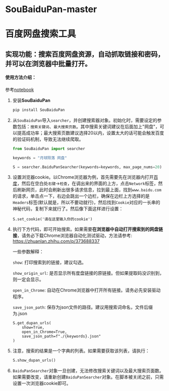 # SouBaiduPan-master

# 百度网盘搜索工具

## 实现功能：搜索百度网盘资源，自动抓取链接和密码，并可以在浏览器中批量打开。

#### 使用方法介绍：

参考[notebook](https://github.com/acgmusic/SouBaiduPan-master/blob/main/example/tutorial.ipynb)

1. 安装**SouBaiduPan**
   
    ```cmd
    pip install SouBaiduPan
    ```

1. 从`SouBaiduPan`导入`searcher`，并创建搜索器对象。初始化时，需要设定的参数包括：`搜索关键词`、`最大搜索页数`。其中搜索关键词建议在后面加上"网盘"，可以提高成功率；最大搜索页数建议选择20以内，设置太大的话可能会触发百度的验证码机制，导致无法继续爬取。

    ```python
    from SouBaiduPan import searcher

    keywords = "月球陨落 网盘"

    S = searcher.BaiduPanSearcher(keywords=keywords, max_page_nums=20)
    ```

1. 设置浏览器cookie。以Chrome浏览器为例，首先需要先在浏览器内打开[百度](https://www.baidu.com/)，然后在空白处`右键`->`检查`，在调出来的界面的上方，点击`Network`标签，然后刷新网页，此时会刷新出很多请求信息，拉到最上面，找到`www.baidu.com`的请求，单击点一下，右边会跳出一个边栏，确保在边栏上方选择的是`Headers`标签(默认就是，所以不要动就行)，然后找到`Cookie`对应的一长串的神秘代码，复制下来就行了。然后像下面这样进行设置：
    ```pythno
    S.set_cookie('请在这里输入你的cookie')
    ```

1. 执行下方代码，即可开始搜索。如果需要**在浏览器中自动打开搜索到的网盘链接**，请务必下载Chrome浏览器自动化测试驱动，方法请参考: https://zhuanlan.zhihu.com/p/373688337

   一些参数解释：

    `show`: 打印搜索到的链接，建议勾选。

    `show_origin_url`: 是否显示所有度盘链接的原链接。但如果提取码没识别到，则一定会显示。

    `open_in_Chrome`: 自动在Chrome浏览器中打开所有链接。请务必先安装驱动程序。
    
    `save_json_path`: 保存为json文件的路径。建议用搜索词命名，文件后缀为.json
    
    ```pythno
    S.get_dupan_urls(
        show=True, 
        open_in_Chrome=True, 
        save_json_path=f"./{keywords}.json"
    )
    ```

1. 注意，搜索的结果是一个字典的列表。如果需要获取该列表，请执行：
   ```python
   S.show_dupan_urls()
   ```

1. `BaiduPanSearcher`对象一旦创建，无法修改搜索关键词以及最大搜索页面数。如果需要改变，请重新创建`BaiduPanSearcher`对象。在脚本被关闭之前，只需设置一次浏览器cookie即可。



